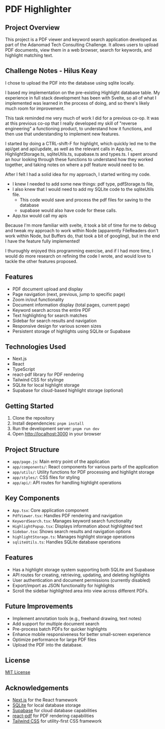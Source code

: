 # PDF Highlighter 

## Project Overview

This project is a PDF viewer and keyword search application developed as part of the Adanomad Tech Consulting Challenge. It allows users to upload PDF documents, view them in a web browser, search for keywords, and highlight matching text.

## Challenge Notes - Hilus Keay

I chose to upload the PDF into the database using sqlite locally.

I based my implementation on the pre-existing Highlight database table.
My experience in full stack development has been with Svelte, so all of what I implemented was learned in the process of doing, and so there's likely much room for improvement.

This task reminded me very much of work I did for a previous co-op. It was at this previous co-op that I really developed my skill of "reverse engineering" a functioning product, to understand how it functions, and then use that understanding to implement new features.

I started by doing a CTRL-shift-F for highlight, which quickly led me to the api/get and api/update, as well as the relevant calls in App.tsx, HighlightStorage.ts, sqliteUtils.ts, supabase.ts and types.ts. I spent around an hour looking through these functions to understand how they worked together, and taking notes on where a pdf feature would need to be. 

After I felt I had a solid idea for my approach, I started writing my code.
- I knew I needed to add some new things: pdf type,  pdfStorage.ts file, 
- I also knew that I would need to add my SQLite code to the sqliteUtils file.
    - This code would save and process the pdf files for saving to the database
    - supabase would also have code for these calls.
- App.tsx would call my apis

Because I'm more familiar with svelte, it took a bit of time for me to debug and tweak my approach to work within Node (apparently FileReaders don't work within Node, but Buffers do, that took a bit of googling), but in the end I have the feature fully implemented!

I thuroughly enjoyed this programming exercise, and if I had more time, I would do more research on refining the code I wrote, and would love to tackle the other features proposed.

## Features

- PDF document upload and display
- Page navigation (next, previous, jump to specific page)
- Zoom in/out functionality
- Document information display (total pages, current page)
- Keyword search across the entire PDF
- Text highlighting for search matches
- Sidebar for search results and navigation
- Responsive design for various screen sizes
- Persistent storage of highlights using SQLite or Supabase

## Technologies Used

- Next.js
- React 
- TypeScript
- react-pdf library for PDF rendering
- Tailwind CSS for stylinge
- SQLite for local highlight storage
- Supabase for cloud-based highlight storage (optional)

## Getting Started

1. Clone the repository
2. Install dependencies: `pnpm install`
3. Run the development server: `pnpm run dev`
4. Open [http://localhost:3000](http://localhost:3000) in your browser

## Project Structure

- `app/page.js`: Main entry point of the application
- `app/components/`: React components for various parts of the application
- `app/utils/`: Utility functions for PDF processing and highlight storage
- `app/styles/`: CSS files for styling
- `app/api/`: API routes for handling highlight operations

## Key Components

- `App.tsx`: Core application component
- `PdfViewer.tsx`: Handles PDF rendering and navigation
- `KeywordSearch.tsx`: Manages keyword search functionality
- `HighlightPopup.tsx`: Displays information about highlighted text
- `Sidebar.tsx`: Shows search results and navigation options
- `highlightStorage.ts`: Manages highlight storage operations
- `sqliteUtils.ts`: Handles SQLite database operations

## Features

- Has a highlight storage system supporting both SQLite and Supabase
- API routes for creating, retrieving, updating, and deleting highlights
- User authentication and document permissions (currently disabled)
- Export/import as JSON functionality for highlights
- Scroll the sidebar highlighted area into view across different PDFs. 


## Future Improvements

- Implement annotation tools (e.g., freehand drawing, text notes)
- Add support for multiple document search
- Pre-process batch PDFs for quicker highlights
- Enhance mobile responsiveness for better small-screen experience
- Optimize performance for large PDF files
- Upload the PDF into the database.

## License

[MIT License](https://opensource.org/licenses/MIT)

## Acknowledgements

- [Next.js](https://nextjs.org/) for the React framework
- [SQLite](https://www.sqlite.org/) for local database storage
- [Supabase](https://supabase.io/) for cloud database capabilities
- [react-pdf](https://github.com/wojtekmaj/react-pdf) for PDF rendering capabilities
- [Tailwind CSS](https://tailwindcss.com/) for utility-first CSS framework
